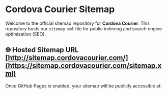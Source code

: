 # Cordova Courier Sitemap

Welcome to the official sitemap repository for **Cordova Courier**. This repository hosts our `sitemap.xml` file for public indexing and search engine optimization (SEO).

## 🌐 Hosted Sitemap URL [http://sitemap.cordovacourier.com/](https://sitemap.cordovacourier.com/sitemap.xml)

Once GitHub Pages is enabled, your sitemap will be publicly accessible at: 
